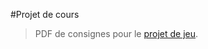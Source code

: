 #Projet de cours
> PDF de consignes pour le [projet de jeu](https://github.com/taonix/Projet2JeuNSI/blob/master/projet_2_jeu.pdf).